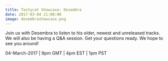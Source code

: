 ```yaml
---
title: Tastycat Showcase: Desembra
date: 2017-03-04 21:00:00
image: desembrashowcase.png
---
```

Join us with Desembra to listen to his older, newest and unreleased tracks.
We will also be having a Q&A session. Get your questions ready. We hope to see you around!

04-March-2017 |  9pm GMT | 4pm EST | 1pm PST
